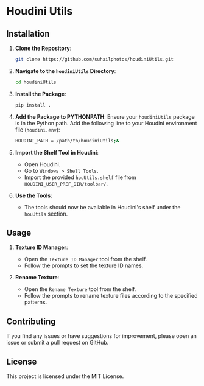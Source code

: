 # Houdini Utils

## Installation

1. **Clone the Repository**:
   ```bash
   git clone https://github.com/suhailphotos/houdiniUtils.git 
   ```

2. **Navigate to the `houdiniUtils` Directory**:
   ```bash
   cd houdiniUtils
   ```

3. **Install the Package**:
   ```bash
   pip install .
   ```

4. **Add the Package to PYTHONPATH**:
   Ensure your `houdiniUtils` package is in the Python path. Add the following line to your Houdini environment file (`houdini.env`):
   ```bash
   HOUDINI_PATH = /path/to/houdiniUtils;&
   ```

5. **Import the Shelf Tool in Houdini**:
   - Open Houdini.
   - Go to `Windows > Shell Tools`.
   - Import the provided `houUtils.shelf` file from `HOUDINI_USER_PREF_DIR/toolbar/`.

6. **Use the Tools**:
   - The tools should now be available in Houdini's shelf under the `houUtils` section.

## Usage

1. **Texture ID Manager**:
   - Open the `Texture ID Manager` tool from the shelf.
   - Follow the prompts to set the texture ID names.

2. **Rename Texture**:
   - Open the `Rename Texture` tool from the shelf.
   - Follow the prompts to rename texture files according to the specified patterns.

## Contributing

If you find any issues or have suggestions for improvement, please open an issue or submit a pull request on GitHub.

## License

This project is licensed under the MIT License.

